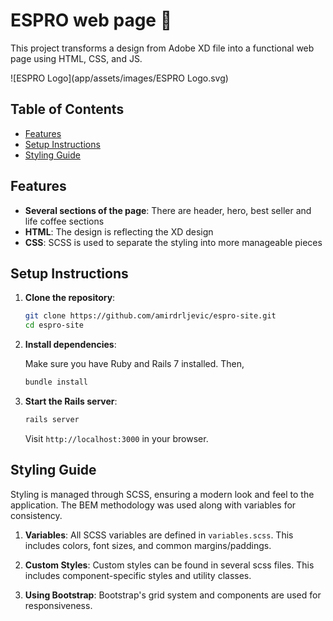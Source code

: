 # ESPRO web page 🦸

This project transforms a design from Adobe XD file into a functional web page using HTML, CSS, and JS.

![ESPRO Logo](app/assets/images/ESPRO Logo.svg)

## Table of Contents

- [Features](#features)
- [Setup Instructions](#setup-instructions)
- [Styling Guide](#styling-guide)

## Features

- **Several sections of the page**: There are header, hero, best seller and life coffee sections
- **HTML**: The design is reflecting the XD design
- **CSS**: SCSS is used to separate the styling into more manageable pieces

## Setup Instructions

1. **Clone the repository**:

   ```bash
   git clone https://github.com/amirdrljevic/espro-site.git
   cd espro-site
   ```

2. **Install dependencies**:

   Make sure you have Ruby and Rails 7 installed. Then,

   ```bash
   bundle install
   ```

3. **Start the Rails server**:

   ```bash
   rails server
   ```

   Visit `http://localhost:3000` in your browser.

## Styling Guide

Styling is managed through SCSS, ensuring a modern look and feel to the application. The BEM methodology was used along with variables for consistency.

1. **Variables**: All SCSS variables are defined in `variables.scss`. This includes colors, font sizes, and common margins/paddings.
2. **Custom Styles**: Custom styles can be found in several scss files. This includes component-specific styles and utility classes.

3. **Using Bootstrap**: Bootstrap's grid system and components are used for responsiveness.
